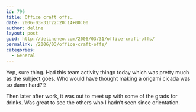 ```yaml
---
id: 796
title: Office craft offs…
date: 2006-03-31T22:20:14+00:00
author: deline
layout: post
guid: http://delineneo.com/2006/03/31/office-craft-offs/
permalink: /2006/03/office-craft-offs/
categories:
  - General
---
```

Yep, sure thing. Had this team activity thingo today which was pretty much as the subject goes. Who would have thought making a origami cicada was so damn hard?!?

Then later after work, it was out to meet up with some of the grads for drinks. Was great to see the others who I hadn&#8217;t seen since orientation.